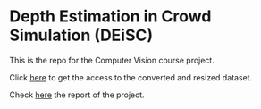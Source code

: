 # Depth Estimation in Crowd Simulation (DEiSC)

This is the repo for the Computer Vision course project.

Click [here](https://drive.google.com/drive/folders/1QeC6BGdSkCF9nwqj8naZApgODzFVYEKU?usp=sharing) to get the access to the converted and resized dataset.

Check [here](https://github.com/SimoneCaldarella/DEiCS/blob/main/cv_report_caldarella_pedeni_2022.pdf) the report of the project.
